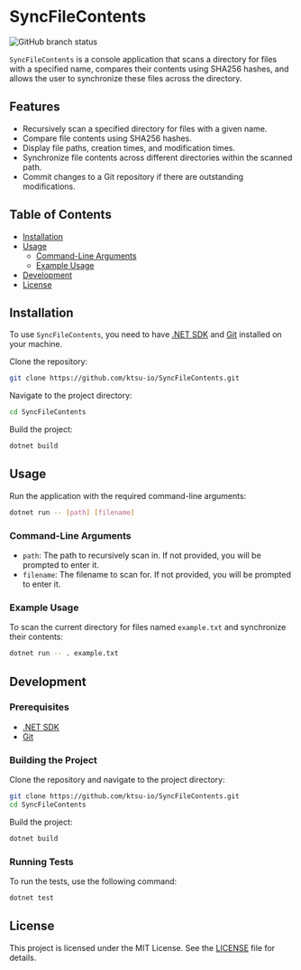 # SyncFileContents

![GitHub branch status](https://img.shields.io/github/checks-status/ktsu-io/SyncFileContents/main)

`SyncFileContents` is a console application that scans a directory for files with a specified name, compares their contents using SHA256 hashes, and allows the user to synchronize these files across the directory.

## Features

- Recursively scan a specified directory for files with a given name.
- Compare file contents using SHA256 hashes.
- Display file paths, creation times, and modification times.
- Synchronize file contents across different directories within the scanned path.
- Commit changes to a Git repository if there are outstanding modifications.

## Table of Contents

- [Installation](#installation)
- [Usage](#usage)
  - [Command-Line Arguments](#command-line-arguments)
  - [Example Usage](#example-usage)
- [Development](#development)
- [License](#license)

## Installation

To use `SyncFileContents`, you need to have [.NET SDK](https://dotnet.microsoft.com/download) and [Git](https://git-scm.com/downloads) installed on your machine.

Clone the repository:

```sh
git clone https://github.com/ktsu-io/SyncFileContents.git
```

Navigate to the project directory:

```sh
cd SyncFileContents
```

Build the project:

```sh
dotnet build
```

## Usage

Run the application with the required command-line arguments:

```sh
dotnet run -- [path] [filename]
```

### Command-Line Arguments

- `path`: The path to recursively scan in. If not provided, you will be prompted to enter it.
- `filename`: The filename to scan for. If not provided, you will be prompted to enter it.

### Example Usage

To scan the current directory for files named `example.txt` and synchronize their contents:

```sh
dotnet run -- . example.txt
```

## Development

### Prerequisites

- [.NET SDK](https://dotnet.microsoft.com/download)
- [Git](https://git-scm.com/downloads)

### Building the Project

Clone the repository and navigate to the project directory:

```sh
git clone https://github.com/ktsu-io/SyncFileContents.git
cd SyncFileContents
```

Build the project:

```sh
dotnet build
```

### Running Tests

To run the tests, use the following command:

```sh
dotnet test
```

## License

This project is licensed under the MIT License. See the [LICENSE](LICENSE) file for details.
